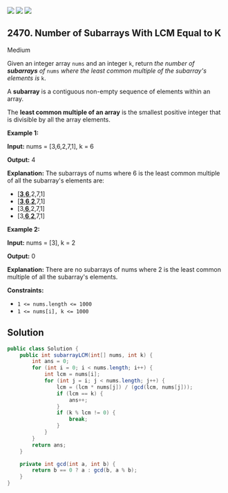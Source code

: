[![](https://img.shields.io/github/stars/javadev/LeetCode-in-Java?label=Stars&style=flat-square)](https://github.com/javadev/LeetCode-in-Java)
[![](https://img.shields.io/github/forks/javadev/LeetCode-in-Java?label=Fork%20me%20on%20GitHub%20&style=flat-square)](https://github.com/javadev/LeetCode-in-Java/fork)
[![](https://img.shields.io/badge/-LeetCode%20in%20Kotlin-blue?style=flat-square)](https://github.com/javadev/LeetCode-in-Kotlin)

## 2470\. Number of Subarrays With LCM Equal to K

Medium

Given an integer array `nums` and an integer `k`, return _the number of **subarrays** of_ `nums` _where the least common multiple of the subarray's elements is_ `k`.

A **subarray** is a contiguous non-empty sequence of elements within an array.

The **least common multiple of an array** is the smallest positive integer that is divisible by all the array elements.

**Example 1:**

**Input:** nums = [3,6,2,7,1], k = 6

**Output:** 4

**Explanation:** The subarrays of nums where 6 is the least common multiple of all the subarray's elements are:
- \[<ins>**3**</ins>,<ins>**6**</ins>,2,7,1] 
- \[<ins>**3**</ins>,<ins>**6**</ins>,<ins>**2**</ins>,7,1] 
- \[3,<ins>**6**</ins>,2,7,1] 
- \[3,<ins>**6**</ins>,<ins>**2**</ins>,7,1]

**Example 2:**

**Input:** nums = [3], k = 2

**Output:** 0

**Explanation:** There are no subarrays of nums where 2 is the least common multiple of all the subarray's elements.

**Constraints:**

*   `1 <= nums.length <= 1000`
*   `1 <= nums[i], k <= 1000`

## Solution

```java
public class Solution {
    public int subarrayLCM(int[] nums, int k) {
        int ans = 0;
        for (int i = 0; i < nums.length; i++) {
            int lcm = nums[i];
            for (int j = i; j < nums.length; j++) {
                lcm = (lcm * nums[j]) / (gcd(lcm, nums[j]));
                if (lcm == k) {
                    ans++;
                }
                if (k % lcm != 0) {
                    break;
                }
            }
        }
        return ans;
    }

    private int gcd(int a, int b) {
        return b == 0 ? a : gcd(b, a % b);
    }
}
```